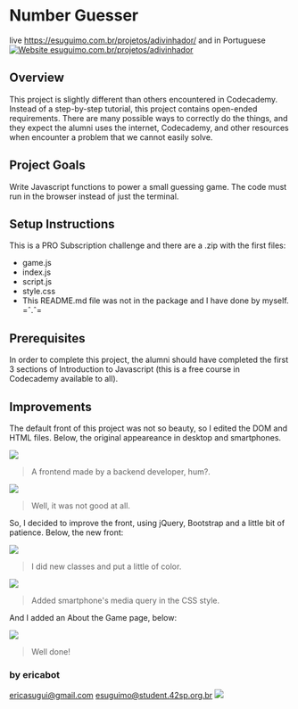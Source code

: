 # Number Guesser

live https://esuguimo.com.br/projetos/adivinhador/ and in Portuguese
[![Website esuguimo.com.br/projetos/adivinhador](https://img.shields.io/website-up-down-green-red/http/esuguimo.com.br/projetos/adivinhador.svg)](http://esuguimo.com.br/projetos/adivinhador/)


## Overview
This project is slightly different than others encountered in Codecademy. Instead of a step-by-step tutorial, this project contains open-ended requirements. There are many possible ways to correctly do the things, and they expect the alumni uses the internet, Codecademy, and other resources when encounter a problem that we cannot easily solve.

## Project Goals
Write Javascript functions to power a small guessing game. The code must run in the browser instead of just the terminal.

## Setup Instructions
This is a PRO Subscription challenge and there are a .zip  with the first files: 
- game.js
- index.js
- script.js
- style.css
- This README.md file was not in the package and I have done by myself. =ˆ.ˆ=

## Prerequisites
In order to complete this project, the alumni should have completed the first 3 sections of Introduction to Javascript (this is a free course in Codecademy available to all).

## Improvements
The default front of this project was not so beauty, so I edited the DOM and HTML files.
Below, the original appeareance in desktop and smartphones.  

![](https://github.com/EricaSugui/number-guesser-starting/blob/master/img/original-home.jpg)
> A frontend made by a backend developer, hum?.

![](https://github.com/EricaSugui/number-guesser-starting/blob/master/img/original-celular.png)
> Well, it was not good at all.  


So, I decided to improve the front, using jQuery, Bootstrap and a little bit of patience.
Below, the new front:  

![](https://github.com/EricaSugui/number-guesser-starting/blob/master/img/nova-home.jpg)
> I did new classes and put a little of color.

![](https://github.com/EricaSugui/number-guesser-starting/blob/master/img/nova-home-iphone.jpg)
> Added smartphone's media query in the CSS style.  

And I added an About the Game page, below:  

![](https://github.com/EricaSugui/number-guesser-starting/blob/master/img/nova-sobre.jpg)
> Well done!

### by ericabot
ericasugui@gmail.com
esuguimo@student.42sp.org.br ![](https://img.shields.io/badge/bot-esuguimo-blue)